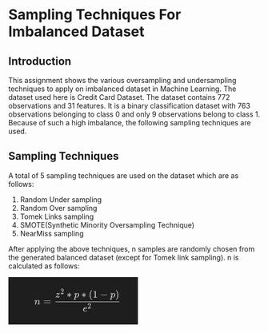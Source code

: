 # Sampling Techniques For Imbalanced Dataset

## Introduction
This assignment shows the various oversampling and undersampling techniques to apply on imbalanced dataset in Machine Learning. The dataset used here is Credit Card Dataset. The dataset contains 772 observations and 31 features. It is a binary classification dataset with 763 observations belonging to class 0 and only 9 observations belong to class 1. Because of such a high imbalance, the following sampling techniques are used.

## Sampling Techniques
A total of 5 sampling techniques are used on the dataset which are as follows:

1. Random Under sampling
2. Random Over sampling
3. Tomek Links sampling
4. SMOTE(Synthetic Minority Oversampling Technique)
5. NearMiss sampling

After applying the above techniques, n samples are randomly chosen from the generated balanced dataset (except for Tomek link sampling). n is calculated as follows:

![n = (z**2 * p * (1-p) )//(e**2)](./sample_images/n.png)